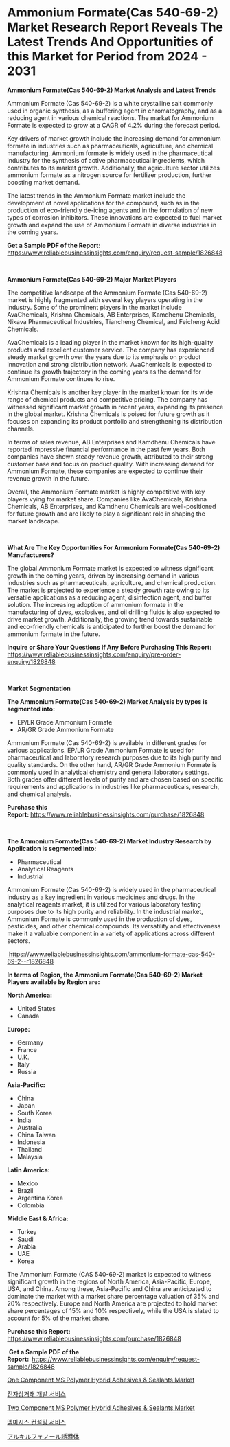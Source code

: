 <p><h1>Ammonium Formate(Cas 540-69-2) Market Research Report Reveals The Latest Trends And Opportunities of this Market for Period from 2024 - 2031</h1></p><p><strong>Ammonium Formate(Cas 540-69-2) Market Analysis and Latest Trends</strong></p>
<p><p>Ammonium Formate (Cas 540-69-2) is a white crystalline salt commonly used in organic synthesis, as a buffering agent in chromatography, and as a reducing agent in various chemical reactions. The market for Ammonium Formate is expected to grow at a CAGR of 4.2% during the forecast period. </p><p>Key drivers of market growth include the increasing demand for ammonium formate in industries such as pharmaceuticals, agriculture, and chemical manufacturing. Ammonium formate is widely used in the pharmaceutical industry for the synthesis of active pharmaceutical ingredients, which contributes to its market growth. Additionally, the agriculture sector utilizes ammonium formate as a nitrogen source for fertilizer production, further boosting market demand.</p><p>The latest trends in the Ammonium Formate market include the development of novel applications for the compound, such as in the production of eco-friendly de-icing agents and in the formulation of new types of corrosion inhibitors. These innovations are expected to fuel market growth and expand the use of Ammonium Formate in diverse industries in the coming years.</p></p>
<p><strong>Get a Sample PDF of the Report:&nbsp;</strong> <a href="https://www.reliablebusinessinsights.com/enquiry/request-sample/1826848">https://www.reliablebusinessinsights.com/enquiry/request-sample/1826848</a></p>
<p>&nbsp;</p>
<p><strong>Ammonium Formate(Cas 540-69-2) Major Market Players</strong></p>
<p><p>The competitive landscape of the Ammonium Formate (Cas 540-69-2) market is highly fragmented with several key players operating in the industry. Some of the prominent players in the market include AvaChemicals, Krishna Chemicals, AB Enterprises, Kamdhenu Chemicals, Nikava Pharmaceutical Industries, Tiancheng Chemical, and Feicheng Acid Chemicals.</p><p>AvaChemicals is a leading player in the market known for its high-quality products and excellent customer service. The company has experienced steady market growth over the years due to its emphasis on product innovation and strong distribution network. AvaChemicals is expected to continue its growth trajectory in the coming years as the demand for Ammonium Formate continues to rise.</p><p>Krishna Chemicals is another key player in the market known for its wide range of chemical products and competitive pricing. The company has witnessed significant market growth in recent years, expanding its presence in the global market. Krishna Chemicals is poised for future growth as it focuses on expanding its product portfolio and strengthening its distribution channels.</p><p>In terms of sales revenue, AB Enterprises and Kamdhenu Chemicals have reported impressive financial performance in the past few years. Both companies have shown steady revenue growth, attributed to their strong customer base and focus on product quality. With increasing demand for Ammonium Formate, these companies are expected to continue their revenue growth in the future.</p><p>Overall, the Ammonium Formate market is highly competitive with key players vying for market share. Companies like AvaChemicals, Krishna Chemicals, AB Enterprises, and Kamdhenu Chemicals are well-positioned for future growth and are likely to play a significant role in shaping the market landscape.</p></p>
<p>&nbsp;</p>
<p><strong>What Are The Key Opportunities For Ammonium Formate(Cas 540-69-2) Manufacturers?</strong></p>
<p><p>The global Ammonium Formate market is expected to witness significant growth in the coming years, driven by increasing demand in various industries such as pharmaceuticals, agriculture, and chemical production. The market is projected to experience a steady growth rate owing to its versatile applications as a reducing agent, disinfection agent, and buffer solution. The increasing adoption of ammonium formate in the manufacturing of dyes, explosives, and oil drilling fluids is also expected to drive market growth. Additionally, the growing trend towards sustainable and eco-friendly chemicals is anticipated to further boost the demand for ammonium formate in the future.</p></p>
<p><strong>Inquire or Share Your Questions If Any Before Purchasing This Report:</strong> <a href="https://www.reliablebusinessinsights.com/enquiry/pre-order-enquiry/1826848">https://www.reliablebusinessinsights.com/enquiry/pre-order-enquiry/1826848</a></p>
<p>&nbsp;</p>
<p><strong>Market Segmentation</strong></p>
<p><strong>The Ammonium Formate(Cas 540-69-2) Market Analysis by types is segmented into:</strong></p>
<p><ul><li>EP/LR Grade Ammonium Formate</li><li>AR/GR Grade Ammonium Formate</li></ul></p>
<p><p>Ammonium Formate (Cas 540-69-2) is available in different grades for various applications. EP/LR Grade Ammonium Formate is used for pharmaceutical and laboratory research purposes due to its high purity and quality standards. On the other hand, AR/GR Grade Ammonium Formate is commonly used in analytical chemistry and general laboratory settings. Both grades offer different levels of purity and are chosen based on specific requirements and applications in industries like pharmaceuticals, research, and chemical analysis.</p></p>
<p><strong>Purchase this Report:&nbsp;</strong><a href="https://www.reliablebusinessinsights.com/purchase/1826848">https://www.reliablebusinessinsights.com/purchase/1826848</a></p>
<p>&nbsp;</p>
<p><strong>The Ammonium Formate(Cas 540-69-2) Market Industry Research by Application is segmented into:</strong></p>
<p><ul><li>Pharmaceutical</li><li>Analytical Reagents</li><li>Industrial</li></ul></p>
<p><p>Ammonium Formate (Cas 540-69-2) is widely used in the pharmaceutical industry as a key ingredient in various medicines and drugs. In the analytical reagents market, it is utilized for various laboratory testing purposes due to its high purity and reliability. In the industrial market, Ammonium Formate is commonly used in the production of dyes, pesticides, and other chemical compounds. Its versatility and effectiveness make it a valuable component in a variety of applications across different sectors.</p></p>
<p><a href="https://www.reliablebusinessinsights.com/ammonium-formate-cas-540-69-2--r1826848">&nbsp;https://www.reliablebusinessinsights.com/ammonium-formate-cas-540-69-2--r1826848</a></p>
<p><strong>In terms of Region, the Ammonium Formate(Cas 540-69-2) Market Players available by Region are:</strong></p>
<p>
    <p> <strong> North America: </strong>
        <ul>
            <li>United States</li>
            <li>Canada</li>
        </ul>
        </p> 
    <p> <strong> Europe: </strong>
        <ul>
            <li>Germany</li>
            <li>France</li>
            <li>U.K.</li>
            <li>Italy</li>
            <li>Russia</li>
        </ul>
        </p> 
    <p> <strong> Asia-Pacific: </strong>
        <ul>
            <li>China</li>
            <li>Japan</li>
            <li>South Korea</li>
            <li>India</li>
            <li>Australia</li>
            <li>China Taiwan</li>
            <li>Indonesia</li>
            <li>Thailand</li>
            <li>Malaysia</li>
        </ul>
        </p> 
    <p> <strong> Latin America: </strong>
        <ul>
            <li>Mexico</li>
            <li>Brazil</li>
            <li>Argentina Korea</li>
            <li>Colombia</li>
        </ul>
        </p> 
    <p> <strong> Middle East & Africa: </strong>
        <ul>
            <li>Turkey</li>
            <li>Saudi</li>
            <li>Arabia</li>
            <li>UAE</li>
            <li>Korea</li>
        </ul>
    </p>
    </p>
<p><p>The Ammonium Formate (CAS 540-69-2) market is expected to witness significant growth in the regions of North America, Asia-Pacific, Europe, USA, and China. Among these, Asia-Pacific and China are anticipated to dominate the market with a market share percentage valuation of 35% and 20% respectively. Europe and North America are projected to hold market share percentages of 15% and 10% respectively, while the USA is slated to account for 5% of the market share.</p></p>
<p><strong>Purchase this Report: </strong><a href="https://www.reliablebusinessinsights.com/purchase/1826848">https://www.reliablebusinessinsights.com/purchase/1826848</a></p>
<p>&nbsp;<strong>Get a Sample PDF of the Report:&nbsp;&nbsp;</strong><a href="https://www.reliablebusinessinsights.com/enquiry/request-sample/1826848">https://www.reliablebusinessinsights.com/enquiry/request-sample/1826848</a></p>
<p><strong></strong></p>
<p><p><a href="https://github.com/riwar777/Market-Research-Report-List-1/blob/main/one-component-ms-polymer-hybrid-adhesives-sealants-market.md">One Component MS Polymer Hybrid Adhesives & Sealants Market</a></p><p><a href="https://github.com/BrettWeberrt8767765/Market-Research-Report-List-2/blob/main/6725617143638.md">전자상거래 개발 서비스</a></p><p><a href="https://github.com/AKSHATREPORTPRIME/Market-Research-Report-List-5/blob/main/two-component-ms-polymer-hybrid-adhesives-sealants-market.md">Two Component MS Polymer Hybrid Adhesives & Sealants Market</a></p><p><a href="https://github.com/camron674/Market-Research-Report-List-1/blob/main/4614570143639.md">엠마시스 컨설팅 서비스</a></p><p><a href="https://github.com/CarlieShields/Market-Research-Report-List-1/blob/main/7918662137921.md">アルキルフェノール誘導体</a></p></p>